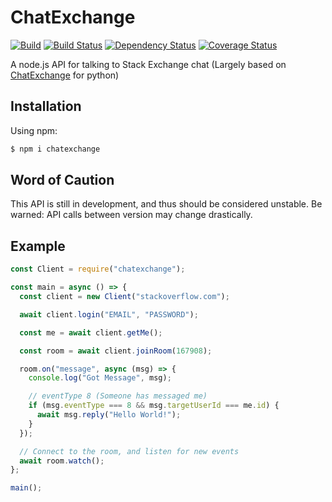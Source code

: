 # ChatExchange

[![Build](https://github.com/samliew/chatexchange/actions/workflows/nodejs.yml/badge.svg)](https://github.com/samliew/chatexchange/actions/workflows/nodejs.yml)
[![Build Status](https://travis-ci.com/samliew/chatexchange.svg?branch=master)](https://travis-ci.com/samliew/chatexchange)
[![Dependency Status](https://david-dm.org/samliew/chatexchange.svg)](https://david-dm.org/samliew/chatexchange)
[![Coverage Status](https://coveralls.io/repos/github/samliew/chatexchange/badge.svg?branch=master)](https://coveralls.io/github/samliew/chatexchange?branch=master)

A node.js API for talking to Stack Exchange chat (Largely based on [ChatExchange](https://github.com/Manishearth/ChatExchange) for python)

## Installation

Using npm:

```bash
$ npm i chatexchange
```

## Word of Caution

This API is still in development, and thus should be considered unstable. Be warned: API calls between version may change drastically.

## Example

```javascript
const Client = require("chatexchange");

const main = async () => {
  const client = new Client("stackoverflow.com");

  await client.login("EMAIL", "PASSWORD");

  const me = await client.getMe();

  const room = await client.joinRoom(167908);

  room.on("message", async (msg) => {
    console.log("Got Message", msg);

    // eventType 8 (Someone has messaged me)
    if (msg.eventType === 8 && msg.targetUserId === me.id) {
      await msg.reply("Hello World!");
    }
  });

  // Connect to the room, and listen for new events
  await room.watch();
};

main();
```
